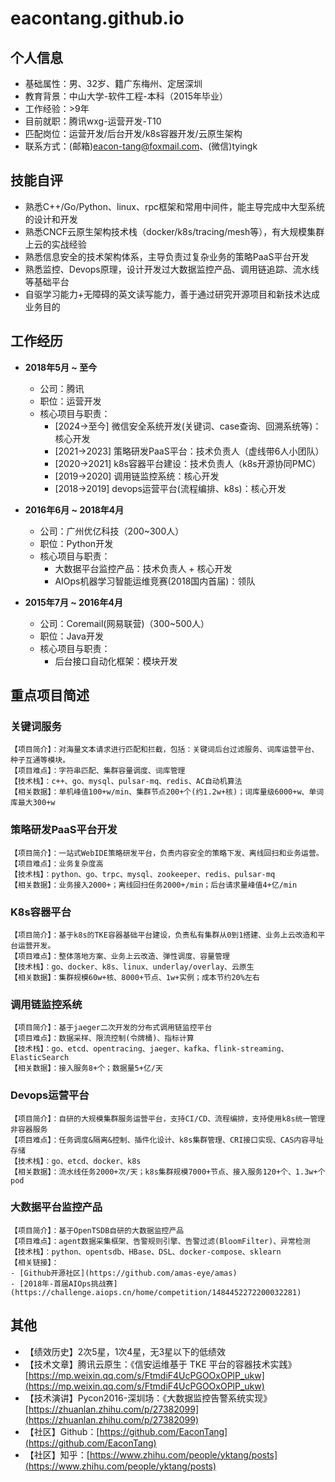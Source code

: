 # eacontang.github.io

## 个人信息
- 基础属性：男、32岁、籍广东梅州、定居深圳
- 教育背景：中山大学-软件工程-本科（2015年毕业）
- 工作经验：>9年
- 目前就职：腾讯wxg-运营开发-T10
- 匹配岗位：运营开发/后台开发/k8s容器开发/云原生架构
- 联系方式：(邮箱)eacon-tang@foxmail.com、(微信)tyingk


## 技能自评
- 熟悉C++/Go/Python、linux、rpc框架和常用中间件，能主导完成中大型系统的设计和开发
- 熟悉CNCF云原生架构技术栈（docker/k8s/tracing/mesh等），有大规模集群上云的实战经验
- 熟悉信息安全的技术架构体系，主导负责过复杂业务的策略PaaS平台开发
- 熟悉监控、Devops原理，设计开发过大数据监控产品、调用链追踪、流水线等基础平台
- 自驱学习能力+无障碍的英文读写能力，善于通过研究开源项目和新技术达成业务目的


## 工作经历
- **2018年5月 ~ 至今**
  - 公司：腾讯
  - 职位：运营开发
  - 核心项目与职责：
    - [2024→至今]  微信安全系统开发(关键词、case查询、回溯系统等)：核心开发
    - [2021→2023] 策略研发PaaS平台：技术负责人（虚线带6人小团队）
    - [2020→2021] k8s容器平台建设：技术负责人（k8s开源协同PMC）
    - [2019→2020] 调用链监控系统：核心开发
    - [2018→2019] devops运营平台(流程编排、k8s)：核心开发


- **2016年6月 ~ 2018年4月**
  - 公司：广州优亿科技（200~300人）
  - 职位：Python开发
  - 核心项目与职责：
    - 大数据平台监控产品：技术负责人 + 核心开发
    - AIOps机器学习智能运维竞赛(2018国内首届)：领队

- **2015年7月 ~ 2016年4月**
  - 公司：Coremail(网易联营)（300~500人）
  - 职位：Java开发
  - 核心项目与职责：
    - 后台接口自动化框架：模块开发


## 重点项目简述

### 关键词服务
```
【项目简介】：对海量文本请求进行匹配和拦截，包括：关键词后台过滤服务、词库运营平台、种子互通等模块。
【项目难点】：字符串匹配、集群容量调度、词库管理
【技术栈】：c++、go、mysql、pulsar-mq、redis、AC自动机算法
【相关数据】：单机峰值100+w/min、集群节点200+个(约1.2w+核)；词库量级6000+w、单词库最大300+w
```

### 策略研发PaaS平台开发
```
【项目简介】：一站式WebIDE策略研发平台，负责内容安全的策略下发、离线回扫和业务运营。
【项目难点】：业务复杂度高
【技术栈】：python、go、trpc、mysql、zookeeper、redis、pulsar-mq
【相关数据】：业务接入2000+；离线回扫任务2000+/min；后台请求量峰值4+亿/min
```

### K8s容器平台
```
【项目简介】：基于k8s的TKE容器基础平台建设，负责私有集群从0到1搭建、业务上云改造和平台运营开发。
【项目难点】：整体落地方案、业务上云改造、弹性调度、容量管理
【技术栈】：go、docker、k8s、linux、underlay/overlay、云原生
【相关数据】：集群规模60w+核、8000+节点、1w+实例；成本节约20%左右
```

### 调用链监控系统
```
【项目简介】：基于jaeger二次开发的分布式调用链监控平台
【项目难点】：数据采样、限流控制(令牌桶)、指标计算
【技术栈】：go、etcd、opentracing、jaeger、kafka、flink-streaming、ElasticSearch
【相关数据】：接入服务8+个；数据量5+亿/天
```

### Devops运营平台
```
【项目简介】：自研的大规模集群服务运营平台，支持CI/CD、流程编排，支持使用k8s统一管理非容器服务
【项目难点】：任务调度&隔离&控制、插件化设计、k8s集群管理、CRI接口实现、CAS内容寻址存储
【技术栈】：go、etcd、docker、k8s
【相关数据】：流水线任务2000+次/天；k8s集群规模7000+节点、接入服务120+个、1.3w+个pod
```

### 大数据平台监控产品
```
【项目简介】：基于OpenTSDB自研的大数据监控产品
【项目难点】：agent数据采集框架、告警规则引擎、告警过滤(BloomFilter)、异常检测
【技术栈】：python、opentsdb、HBase、DSL、docker-compose、sklearn
【相关链接】：
- [Github开源社区](https://github.com/amas-eye/amas)
- [2018年-首届AIOps挑战赛](https://challenge.aiops.cn/home/competition/1484452272200032281)
```

## 其他
- 【绩效历史】2次5星，1次4星，无3星以下的低绩效
- 【技术文章】腾讯云原生：《信安运维基于 TKE 平台的容器技术实践》[https://mp.weixin.qq.com/s/FtmdiF4UcPGOOxOPlP_ukw](https://mp.weixin.qq.com/s/FtmdiF4UcPGOOxOPlP_ukw)
- 【技术演讲】Pycon2016-深圳场：《大数据监控告警系统实现》[https://zhuanlan.zhihu.com/p/27382099](https://zhuanlan.zhihu.com/p/27382099)
- 【社区】Github：[https://github.com/EaconTang](https://github.com/EaconTang)
- 【社区】知乎：[https://www.zhihu.com/people/yktang/posts](https://www.zhihu.com/people/yktang/posts)
